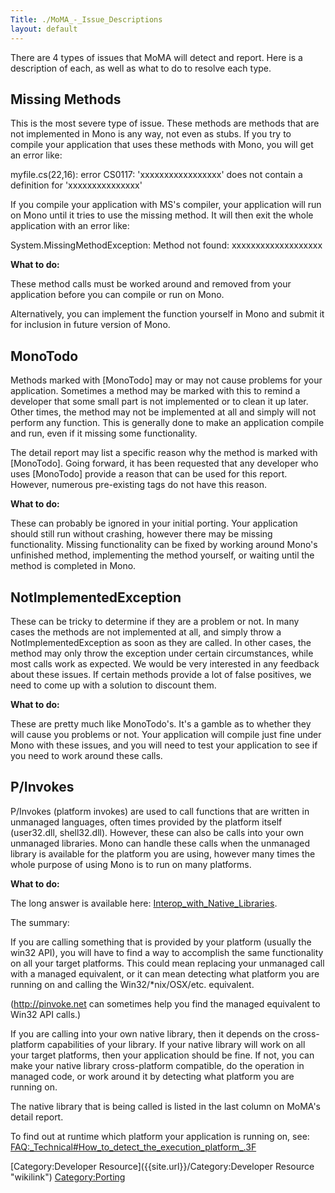 ```yaml
---
Title: ./MoMA_-_Issue_Descriptions
layout: default
---
```


There are 4 types of issues that MoMA will detect and report. Here is a
description of each, as well as what to do to resolve each type.

Missing Methods
---------------

This is the most severe type of issue. These methods are methods that
are not implemented in Mono is any way, not even as stubs. If you try to
compile your application that uses these methods with Mono, you will get
an error like:

myfile.cs(22,16): error CS0117: 'xxxxxxxxxxxxxxxxx' does not contain a
definition for 'xxxxxxxxxxxxxxx'

If you compile your application with MS's compiler, your application
will run on Mono until it tries to use the missing method. It will then
exit the whole application with an error like:

System.MissingMethodException: Method not found: xxxxxxxxxxxxxxxxxxx

**What to do:**

These method calls must be worked around and removed from your
application before you can compile or run on Mono.

Alternatively, you can implement the function yourself in Mono and
submit it for inclusion in future version of Mono.

MonoTodo
--------

Methods marked with [MonoTodo] may or may not cause problems for your
application. Sometimes a method may be marked with this to remind a
developer that some small part is not implemented or to clean it up
later. Other times, the method may not be implemented at all and simply
will not perform any function. This is generally done to make an
application compile and run, even if it missing some functionality.

The detail report may list a specific reason why the method is marked
with [MonoTodo]. Going forward, it has been requested that any developer
who uses [MonoTodo] provide a reason that can be used for this report.
However, numerous pre-existing tags do not have this reason.

**What to do:**

These can probably be ignored in your initial porting. Your application
should still run without crashing, however there may be missing
functionality. Missing functionality can be fixed by working around
Mono's unfinished method, implementing the method yourself, or waiting
until the method is completed in Mono.

NotImplementedException
-----------------------

These can be tricky to determine if they are a problem or not. In many
cases the methods are not implemented at all, and simply throw a
NotImplementedException as soon as they are called. In other cases, the
method may only throw the exception under certain circumstances, while
most calls work as expected. We would be very interested in any feedback
about these issues. If certain methods provide a lot of false positives,
we need to come up with a solution to discount them.

**What to do:**

These are pretty much like MonoTodo's. It's a gamble as to whether they
will cause you problems or not. Your application will compile just fine
under Mono with these issues, and you will need to test your application
to see if you need to work around these calls.

P/Invokes
---------

P/Invokes (platform invokes) are used to call functions that are written
in unmanaged languages, often times provided by the platform itself
(user32.dll, shell32.dll). However, these can also be calls into your
own unmanaged libraries. Mono can handle these calls when the unmanaged
library is available for the platform you are using, however many times
the whole purpose of using Mono is to run on many platforms.

**What to do:**

The long answer is available here:
[Interop\_with\_Native\_Libraries]({{site.url}}/Interop_with_Native_Libraries "wikilink").

The summary:

If you are calling something that is provided by your platform (usually
the win32 API), you will have to find a way to accomplish the same
functionality on all your target platforms. This could mean replacing
your unmanaged call with a managed equivalent, or it can mean detecting
what platform you are running on and calling the Win32/\*nix/OSX/etc.
equivalent.

(http://pinvoke.net can sometimes help you find the managed equivalent
to Win32 API calls.)

If you are calling into your own native library, then it depends on the
cross-platform capabilities of your library. If your native library will
work on all your target platforms, then your application should be fine.
If not, you can make your native library cross-platform compatible, do
the operation in managed code, or work around it by detecting what
platform you are running on.

The native library that is being called is listed in the last column on
MoMA's detail report.

To find out at runtime which platform your application is running on,
see: <FAQ:_Technical#How_to_detect_the_execution_platform_.3F>

[Category:Developer Resource]({{site.url}}/Category:Developer Resource "wikilink")
<Category:Porting>
